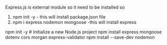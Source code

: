 Express.js is external module so it need to be installed so

1.  npm init -y - this will install package.json file
2.  npm i express nodemon mongoose -this will install express
   
npm init -y  # Initialize a new Node.js project
npm install express mongoose dotenv  cors morgan express-validator
npm install --save-dev nodemon
